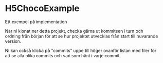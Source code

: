 # H5ChocoExample
Ett exempel på implementation

När ni klonat ner detta projekt, checka gärna ut kommitsen i turn och ordning från början för att se hur projektet utvecklas från start till nuvarande version.

Ni kan också klicka på "commits" uppe till höger ovanför listan med filer för att se alla olika commits och vad som hänt i varje commit.
